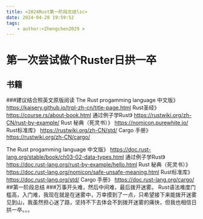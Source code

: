 ```yaml
---
title: <2024Rust第一阶段总结lzc>
date: 2024-04-28 19:59:52
tags:
    - author:<Zhengchen2029 >
---
```




#    第一次尝试做个Ruster日拱一卒

## 书籍

###建议结合照英文原版阅读
The Rust progamming language 中文版》 https://kaisery.github.io/trpl-zh-cn/title-page.html
Rust圣经》 https://course.rs/about-book.html
通过例子学Rust》 https://rustwiki.org/zh-CN/rust-by-example/
Rust 秘典（死灵书）》 https://nomicon.purewhite.io/
Rust标准库》 https://rustwiki.org/zh-CN/std/
Cargo 手册》 https://rustwiki.org/zh-CN/cargo/

The Rust progamming language 中文版》 https://doc.rust-lang.org/stable/book/ch03-02-data-types.html
通过例子学Rust》 https://doc.rust-lang.org/rust-by-example/hello.html
Rust 秘典（死灵书）》 https://doc.rust-lang.org/nomicon/safe-unsafe-meaning.html
Rust标准库》 https://doc.rust-lang.org/std/
Cargo 手册》 https://doc.rust-lang.org/cargo/
##第一阶段总结
###万事开头难，然后中间难，最后拨开迷雾。
Rust语法难度门槛高，入门难，我现在就是在迷雾中，万幸摸到了一点，只希望接下来能拨开迷雾见到山，我虽然担心迷了路，坚持不下去体会不到拨开迷雾的痛快，但我也相信日拱一卒。。。
